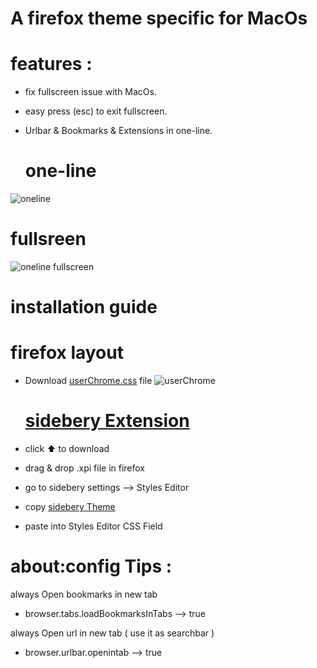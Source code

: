 # A firefox theme specific for MacOs 

 # features :
- fix fullscreen issue with MacOs.
- easy press (esc) to exit fullscreen.
- Urlbar & Bookmarks & Extensions in one-line.


  # one-line 
![oneline](https://github.com/loaykhalifa/firefox-oneline-MAC/assets/102491821/4747c564-820d-4355-a238-90914fa5ebd4)

  # fullsreen
![oneline fullscreen](https://github.com/loaykhalifa/firefox-oneline-MAC/assets/102491821/458c6706-4ddb-4441-abad-61f1a3e6bdbf)

  
# installation guide 
  
   # firefox layout  
 - Download [userChrome.css](https://github.com/loaykhalifa/firefox-oneline-MAC/blob/main/userChrome.css)  file
![userChrome](https://github.com/loaykhalifa/firefox-oneline-MAC/assets/102491821/408a97dc-75ed-41df-8bb9-33d94ae91cfa)

    # [sidebery Extension](https://github.com/mbnuqw/sidebery/releases/download/v5.0.0b32/sidebery-5.0.0b32.xpi)
 - click ⬆️ to download
 - drag & drop .xpi file in firefox
 - go to sidebery settings --> Styles Editor 
 - copy [sidebery Theme](https://github.com/loaykhalifa/firefox-oneline-MAC/blob/main/sidebery%20theme.css)
 - paste into Styles Editor CSS Field 
 

  # about:config Tips :
  
   always Open bookmarks in new tab 
   - browser.tabs.loadBookmarksInTabs	 --> true
  
   always Open url in new tab ( use it as searchbar ) 
   - browser.urlbar.openintab  --> true
